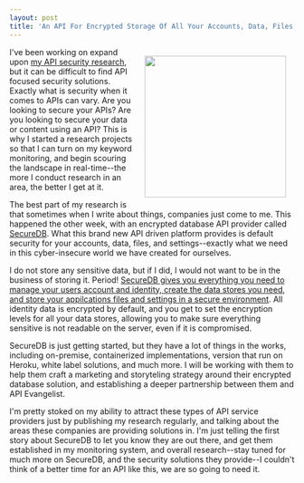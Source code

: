 ```yaml
---
layout: post
title: 'An API For Encrypted Storage Of All Your Accounts, Data, Files, And Setting'
---
```

<p><a href="https://securedb.co"><img style="padding: 15px;" src="http://kinlane-productions.s3.amazonaws.com/api-evangelist-site/blog/securedb-logo.png" alt="" width="250" align="right" /></a></p>
<p>I've been working on expand upon <a href="http://security.apievangelist.com/">my API security research</a>, but it can be difficult to find API focused security solutions. Exactly what is security when it comes to APIs can vary. Are you looking to secure your APIs? Are you looking to secure your data or content using an API? This is why I started a research projects so that I can turn on my keyword monitoring, and begin scouring the landscape in real-time--the more I conduct research in an area, the better I get at it.</p>
<p>The best part of my research is that sometimes when I write about things, companies just come to me. This happened the other week, with an encrypted database API provider called <a href="https://securedb.co">SecureDB</a>. What this brand new API driven platform provides is default security for your&nbsp;accounts, data, files, and settings--exactly what we need in this cyber-insecure world we have created for ourselves.</p>
<p>I do not store any sensitive data, but if I did, I would not want to be in the business of storing it. Period! <a href="https://securedb.co/apidocs/">SecureDB gives you everything you need to manage your users account and identity, create the data stores you need, and store your appilcations files and settings in a secure environment</a>. All identity data is encrypted by default, and you get to set the encryption levels for all your data stores, allowing you to make sure everything sensitive is not readable on the server, even if it is compromised.</p>
<p>SecureDB is just getting started, but they have a lot of things in the works, including on-premise, containerized implementations, version that run on Heroku, white label solutions, and much more. I will be working with them to help them craft a marketing and storyteling strategy around their encrypted database solution, and establishing a deeper partnership between them and API Evangelist.</p>
<p>I'm pretty stoked on my ability to attract these types of API service providers just by publishing my research regularly, and talking about the areas these companies are providing solutions in. I'm just telling the first story about SecureDB to let you know they are out there, and get them established in my monitoring system, and overall research--stay tuned for much more on SecureDB, and the security solutions they provide--I couldn't think of a better time for an API like this, we are so going to need it.</p>